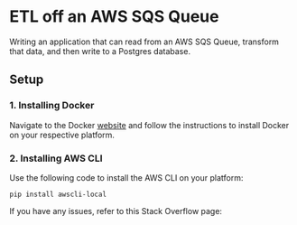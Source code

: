 # ETL off an AWS SQS Queue

Writing an application that can read from an AWS SQS Queue, transform that data, and then write to a Postgres database.

## Setup

### 1. Installing Docker

Navigate to the Docker [website](https://docs.docker.com/get-docker/) and follow the instructions to install Docker on your respective platform.

### 2. Installing AWS CLI

Use the following code to install the AWS CLI on your platform:

```
pip install awscli-local
```

If you have any issues, refer to this Stack Overflow page: 


